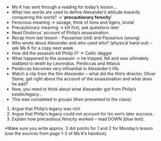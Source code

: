 - Ms K has sent through a reading for today’s lesson…
- What two words are used to define Alexander’s attitude towards conquering the world? -> ‘**precautionary ferocity**’
- Ferocious meaning -> savage, think of lions and tigers, brutal
- Precautionary meaning -> kill first, ask questions later
- Read Diodorus’ account of Philip’s assassination.
- Recap from last lesson - Pausanias (old) and Pausanius (young)
- Who wrote about Alexander and who used who? (physical hand out) – ask Ms K for a copy next week.
- How did the assassin kill Philip II? -> Celtic dagger
- What happened to the assassin -> he tripped, fell and was ultimately stabbed to death by Leonnatus. Perdiccas and Attalus
- Perdiccas becomes very influential in Alexander’s life.
- Watch a clip from the film _Alexander_ – what did the film’s director, Oliver Stone, get right about the account of the assassination and what does he add?
- Now, you need to think about what Alexander got from Philip’s estate/legacy…
- This was completed in groups (then presented to the class):

1. Argue that Philip’s legacy was rich
2. Argue that Philip’s legacy could not account for his son’s later success.
3. Explain how precautious ferocity worked – read DOWN (blue text).

*Make sure you write approx. 3 dot points for 1 and 2 for Monday’s lesson (use the sources from page 1-2 of Ms K’s handout).